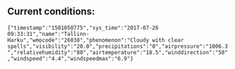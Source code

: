 ## Current conditions: 
 ``` {"timestamp":"1501050775","sys_time":"2017-07-26 09:33:31","name":"Tallinn-Harku","wmocode":"26038","phenomenon":"Cloudy with clear spells","visibility":"20.0","precipitations":"0","airpressure":"1006.3","relativehumidity":"80","airtemperature":"18.5","winddirection":"58","windspeed":"4.4","windspeedmax":"6.9"} ```
